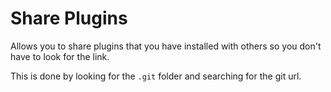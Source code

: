 # Share Plugins

Allows you to share plugins that you have installed with others so you don't have to look for the link.

This is done by looking for the `.git` folder and searching for the git url.